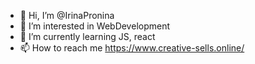 - 👋 Hi, I’m @IrinaPronina
- 👀 I’m interested in WebDevelopment
- 🌱 I’m currently learning JS, react
- 📫 How to reach me https://www.creative-sells.online/

<!---
IrinaPronina/IrinaPronina is a ✨ special ✨ repository because its `README.md` (this file) appears on your GitHub profile.
You can click the Preview link to take a look at your changes.
--->
